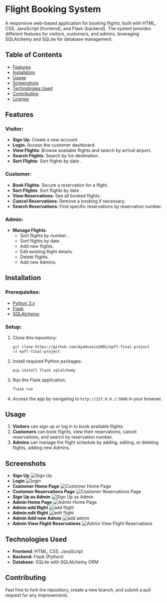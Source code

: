 # Flight Booking System

A responsive web-based application for booking flights, built with HTML, CSS, JavaScript (frontend), and Flask (backend). The system provides different features for visitors, customers, and admins, leveraging SQLAlchemy and SQLite for database management.

## Table of Contents

- [Features](#features)
- [Installation](#installation)
- [Usage](#usage)
- [Screenshots](#screenshots)
- [Technologies Used](#technologies-used)
- [Contributing](#contributing)
- [License](#license)

## Features

### Visitor:
- **Sign Up**: Create a new account.
- **Login**: Access the customer dashboard.
- **View Flights**: Browse available flights and search by arrival airport.
- **Search Flights**: Search by his destination .
- **Sort Flights**: Sort flights by date .


### Customer:
- **Book Flights**: Secure a reservation for a flight.
- **Sort Flights**: Sort flights by date .
- **View Reservations**: See all booked flights.
- **Cancel Reservations**: Remove a booking if necessary.
- **Search Reservations**: Find specific reservations by reservation number.

### Admin:
- **Manage Flights**: 
  - Sort flights by number .
  - Sort flights by date .
  - Add new flights.
  - Edit existing flight details.
  - Delete flights.
  - Add new Admins.

## Installation

### Prerequisites:
- [Python 3.x](https://www.python.org/)
- [Flask](https://flask.palletsprojects.com/en/2.0.x/)
- [SQLAlchemy](https://www.sqlalchemy.org/)

### Setup:

1. Clone this repository:
    ```bash
    git clone https://github.com/AyaHusein2001/epfl-final-project
    cd epfl-final-project
    ```

2. Install required Python packages:
    ```bash
    pip install flask sqlalchemy
    ```

3. Run the Flask application:
    ```bash
    flask run
    ```

4. Access the app by navigating to `http://127.0.0.1:5000` in your browser.

## Usage

1. **Visitors** can sign up or log in to book available flights.
2. **Customers** can book flights, view their reservations, cancel reservations, and search by reservation number.
3. **Admins** can manage the flight schedule by adding, editing, or deleting flights, adding new Admins.

## Screenshots
- **Sign Up**
![Sign Up](screenshots/image.png)
- **Login**
![login](screenshots/image-2.png)
- **Customer Home Page**
![Customer Home Page](screenshots/image-9.png)
- **Customer Reservations Page**
![Customer Reservations Page](screenshots/image-89.png)
- **Sign Up as Admin**
![Sign Up as Admin](screenshots/image-1.png)
- **Admin Home Page**
![Admin Home Page](screenshots/image-80.png)
- **Admin add flight**
![add flight](screenshots/image-3.png)
- **Admin edit flight**
![edit flight](screenshots/image-10.png)
- **Admin Add new Admin**
![add admin](screenshots/image-4.png)
- **Admin View Flight Reservations**
![Admin View Flight Reservations](screenshots/image-11.png)

## Technologies Used

- **Frontend**: HTML, CSS, JavaScript
- **Backend**: Flask (Python)
- **Database**: SQLite with SQLAlchemy ORM

## Contributing

Feel free to fork the repository, create a new branch, and submit a pull request for any improvements.